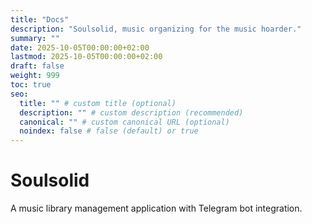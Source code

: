 ```yaml
---
title: "Docs"
description: "Soulsolid, music organizing for the music hoarder."
summary: ""
date: 2025-10-05T00:00:00+02:00
lastmod: 2025-10-05T00:00:00+02:00
draft: false
weight: 999
toc: true
seo:
  title: "" # custom title (optional)
  description: "" # custom description (recommended)
  canonical: "" # custom canonical URL (optional)
  noindex: false # false (default) or true
---
```


# Soulsolid

A music library management application with Telegram bot integration.

